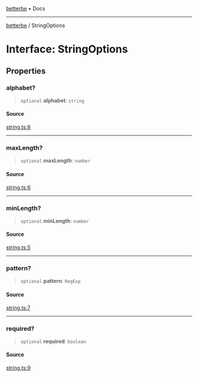 [betterbe](../README.md) • Docs

---

[betterbe](../README.md) / StringOptions

# Interface: StringOptions

## Properties

### alphabet?

> `optional` **alphabet**: `string`

#### Source

[string.ts:8](https://github.com/ericvera/betterbe/blob/main/src/string.ts#L8)

---

### maxLength?

> `optional` **maxLength**: `number`

#### Source

[string.ts:6](https://github.com/ericvera/betterbe/blob/main/src/string.ts#L6)

---

### minLength?

> `optional` **minLength**: `number`

#### Source

[string.ts:5](https://github.com/ericvera/betterbe/blob/main/src/string.ts#L5)

---

### pattern?

> `optional` **pattern**: `RegExp`

#### Source

[string.ts:7](https://github.com/ericvera/betterbe/blob/main/src/string.ts#L7)

---

### required?

> `optional` **required**: `boolean`

#### Source

[string.ts:9](https://github.com/ericvera/betterbe/blob/main/src/string.ts#L9)

